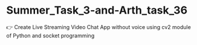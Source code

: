 # Summer_Task_3-and-Arth_task_36
👉 Create Live Streaming Video Chat App without voice using cv2 module of Python and socket programming
